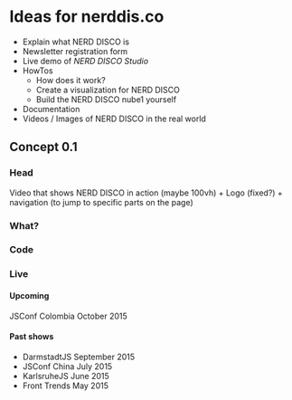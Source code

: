 # Ideas for nerddis.co

* Explain what NERD DISCO is
* Newsletter registration form
* Live demo of *NERD DISCO Studio*
* HowTos
  * How does it work?
  * Create a visualization for NERD DISCO
  * Build the NERD DISCO nube1 yourself
* Documentation
* Videos / Images of NERD DISCO in the real world


## Concept 0.1

### Head

Video that shows NERD DISCO in action (maybe 100vh) + Logo (fixed?) + navigation (to jump to specific parts on the page)

### What?

### Code


### Live

#### Upcoming

JSConf Colombia October 2015

#### Past shows

* DarmstadtJS September 2015
* JSConf China July 2015
* KarlsruheJS June 2015
* Front Trends May 2015
